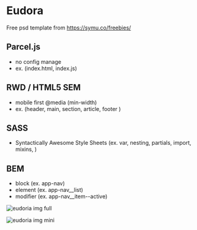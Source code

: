 # Eudora

Free psd template from https://symu.co/freebies/

## Parcel.js
- no config manage
- ex. (index.html, index.js)

## RWD / HTML5 SEM
- mobile first @media (min-width)
- ex. (header, main, section, article, footer )

## SASS
- Syntactically Awesome Style Sheets (ex. var, nesting, partials, import, mixins, )

## BEM
- block  (ex. app-nav)
- element (ex. app-nav__list)
- modifier (ex. app-nav__item--active)

</hr>

![eudoria img full](img.png)

![eudoria img mini](img.png)



